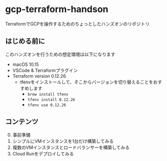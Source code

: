 # gcp-terraform-handson

TerraformでGCPを操作するためのちょっとしたハンズオンのリポジトリ

## はじめる前に

このハンズオンを行うための想定環境は以下になります

- macOS 10.15
- VSCode & Terraformプラグイン
- Terraform version 0.12.26
  - tfenvをインストールして、そこからバージョンを切り替えることをおすすめします
    - `brew install tfenv`
    - `tfenv install 0.12.26`
    - `tfenv use 0.12.26`

## コンテンツ

0. 事前準備
1. シンプルにVMインスタンスを1台だけ構築してみる
2. 複数のVMインスタンスとロードバランサーを構築してみる
3. Cloud Runをデプロイしてみる
